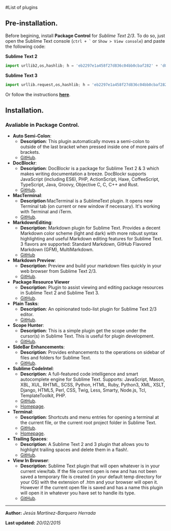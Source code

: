 #List of plugins
## Pre-installation.
Before begining, install **Package Control** for *Sublime Text 2/3*. To do so, just open the Sublime Text console (`` ctrl + ` `` or `Show > View console`) and paste the following code:

**Sublime Text 2**
```python
import urllib2,os,hashlib; h = 'eb2297e1a458f27d836c04bb0cbaf282' + 'd0e7a3098092775ccb37ca9d6b2e4b7d'; pf = 'Package Control.sublime-package'; ipp = sublime.installed_packages_path(); os.makedirs( ipp ) if not os.path.exists(ipp) else None; urllib2.install_opener( urllib2.build_opener( urllib2.ProxyHandler()) ); by = urllib2.urlopen( 'http://packagecontrol.io/' + pf.replace(' ', '%20')).read(); dh = hashlib.sha256(by).hexdigest(); open( os.path.join( ipp, pf), 'wb' ).write(by) if dh == h else None; print('Error validating download (got %s instead of %s), please try manual install' % (dh, h) if dh != h else 'Please restart Sublime Text to finish installation')
```

**Sublime Text 3**
```python
import urllib.request,os,hashlib; h = 'eb2297e1a458f27d836c04bb0cbaf282' + 'd0e7a3098092775ccb37ca9d6b2e4b7d'; pf = 'Package Control.sublime-package'; ipp = sublime.installed_packages_path(); urllib.request.install_opener( urllib.request.build_opener( urllib.request.ProxyHandler()) ); by = urllib.request.urlopen( 'http://packagecontrol.io/' + pf.replace(' ', '%20')).read(); dh = hashlib.sha256(by).hexdigest(); print('Error validating download (got %s instead of %s), please try manual install' % (dh, h)) if dh != h else open(os.path.join( ipp, pf), 'wb' ).write(by)
```
Or follow the instructions **[here](https://packagecontrol.io/installation)**.
## Installation.
### Avaliable in Package Control.
- **Auto Semi-Colon**:
    + **Description**: This plugin automatically moves a semi-colon to outside of the last bracket when pressed inside one of more pairs of brackets.
    + [GitHub](https://github.com/vivait/SublimeAutoSemiColon).
- **DocBlockr**:
    + **Description**: DocBlockr is a package for Sublime Text 2 & 3 which makes writing documentation a breeze. DocBlockr supports JavaScript (including ES6), PHP, ActionScript, Haxe, CoffeeScript, TypeScript, Java, Groovy, Objective C, C, C++ and Rust.
    + [GitHub](https://github.com/spadgos/sublime-jsdocs).
- **MacTerminal**:
    + **Description**:MacTerminal is a SublimeText plugin. It opens new Terminal tab (on current or new window if necessary). It's working with Terminal and iTerm.
    +  [GitHub](https://github.com/afterdesign/MacTerminal).
- **MarkdownEditing**:
    + **Description**: Markdown plugin for Sublime Text. Provides a decent Markdown color scheme (light and dark) with more robust syntax highlighting and useful Markdown editing features for Sublime Text. 3 flavors are supported: Standard Markdown, GitHub Flavored Markdown (GFM), MultiMarkdown.
    + [GitHub](https://github.com/SublimeText-Markdown/MarkdownEditing)
- **Markdown Preview**:
    + **Description**: Preview and build your markdown files quickly in your web browser from Sublime Text 2/3.
    + [GitHub](https://github.com/revolunet/sublimetext-markdown-preview).
- **Package Resource Viewer**
    + **Description**: Plugin to assist viewing and editing package resources in Sublime Text 2 and Sublime Text 3.
    + [GitHub](https://github.com/skuroda/PackageResourceViewer).
- **Plain Tasks**:
    + **Description**: An opinionated todo-list plugin for Sublime Text 2/3 editor.
    + [GitHub](https://github.com/aziz/PlainTasks).
-   **Scope Hunter**:
    +   **Description**: This is a simple plugin get the scope under the cursor(s) in Sublime Text. This is useful for plugin development.
    +   [GitHub](https://github.com/facelessuser/ScopeHunter).
- **SideBar Enhancements**:
    + **Description**: Provides enhancements to the operations on sidebar of files and folders for Sublime Text.
    + [GitHub](https://github.com/titoBouzout/SideBarEnhancements).
- **Sublime CodeIntel**:
    + **Description**: A full-featured code intelligence and smart autocomplete engine for Sublime Text. Supports: JavaScript, Mason, XBL, XUL, RHTML, SCSS, Python, HTML, Ruby, Python3, XML, XSLT, Django, HTML5, Perl, CSS, Twig, Less, Smarty, Node.js, Tcl, TemplateToolkit, PHP.
    + [GitHub](https://github.com/SublimeCodeIntel/SublimeCodeIntel).
    + [Homepage](http://sublimecodeintel.github.io/SublimeCodeIntel/).
- **Terminal**:
    + **Description**: Shortcuts and menu entries for opening a terminal at the current file, or the current root project folder in Sublime Text.
    + [GitHub](https://github.com/wbond/sublime_terminal).
    + [Homepage](http://wbond.net/sublime_packages/terminal).
- **Trailing Spaces**:
    + **Description**: A Sublime Text 2 and 3 plugin that allows you to highlight trailing spaces and delete them in a flash!.
    + [GitHub](https://github.com/SublimeText/TrailingSpaces).
- **View In Browser**:
    + **Description**: Sublime Text plugin that will open whatever is in your current view/tab. If the file current open is new and has not been saved a temporary file is created (in your default temp directory for your OS) with the extension of .htm and your browser will open it. However if the current open file is saved and has a name this plugin will open it in whatever you have set to handle its type.
    + [GitHub](https://github.com/adampresley/sublime-view-in-browser).

---
**Author:** *Jesús Martínez-Barquero Herrada*

**Last updated:** _20/02/2015_
